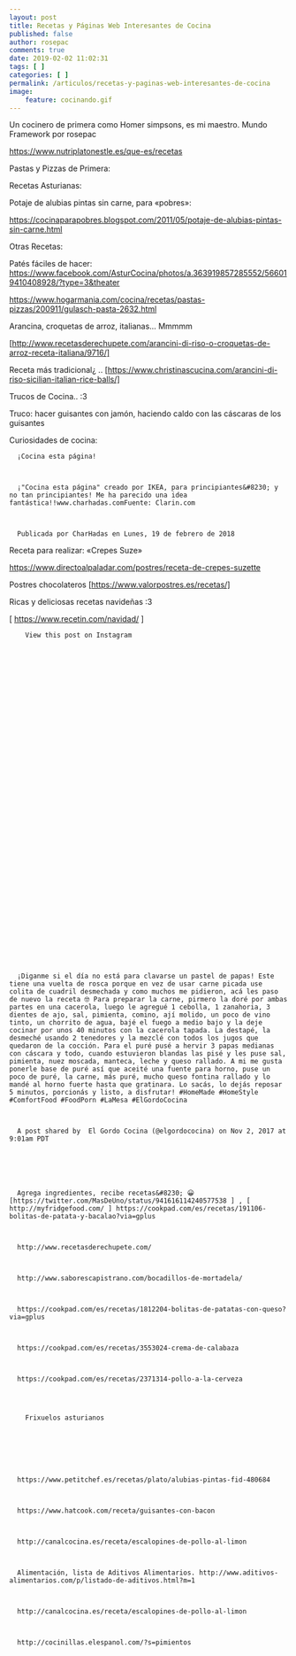 ```yaml
---
layout: post
title: Recetas y Páginas Web Interesantes de Cocina
published: false
author: rosepac
comments: true
date: 2019-02-02 11:02:31
tags: [ ]
categories: [ ]
permalink: /articulos/recetas-y-paginas-web-interesantes-de-cocina
image:
    feature: cocinando.gif
---
```

Un cocinero de primera como Homer simpsons, es mi maestro. Mundo Framework por rosepac

https://www.nutriplatonestle.es/que-es/recetas

Pastas y Pizzas de Primera:
  

  

  




Recetas Asturianas:
  
Potaje de alubias pintas sin carne, para &#171;pobres&#187;:
  
https://cocinaparapobres.blogspot.com/2011/05/potaje-de-alubias-pintas-sin-carne.html

Otras Recetas:
  
Patés fáciles de hacer: https://www.facebook.com/AsturCocina/photos/a.363919857285552/566019410408928/?type=3&theater
  
https://www.hogarmania.com/cocina/recetas/pastas-pizzas/200911/gulasch-pasta-2632.html
  


Arancina, croquetas de arroz, italianas&#8230; Mmmmm
  
[http://www.recetasderechupete.com/arancini-di-riso-o-croquetas-de-arroz-receta-italiana/9716/]
  
Receta más tradicional¿ .. [https://www.christinascucina.com/arancini-di-riso-sicilian-italian-rice-balls/]

Trucos de Cocina.. :3
  


Truco: hacer guisantes con jamón, haciendo caldo con las cáscaras de los guisantes
  


Curiosidades de cocina:







  
    
      ¡Cocina esta página!
    
    
    
      ¡"Cocina esta página" creado por IKEA, para principiantes&#8230; y no tan principiantes! Me ha parecido una idea fantástica!!www.charhadas.comFuente: Clarin.com
    
    
    
      Publicada por CharHadas en Lunes, 19 de febrero de 2018
    
  


Receta para realizar: &#171;Crepes Suze&#187;
  
https://www.directoalpaladar.com/postres/receta-de-crepes-suzette

Postres chocolateros [https://www.valorpostres.es/recetas/]

Ricas y deliciosas recetas navideñas :3
  
[ https://www.recetin.com/navidad/ ]


  
      
    
    
      
      
      
      
        
        
        
        
        
      
    
    
    
    
    
    
      
    
    
    
      
        View this post on Instagram
      
    
    
    
    
    
    
      
        
        
        
        
        
        
        
        
      
      
      
        
        
        
        
        
      
      
      
        
        
        
        
        
        
        
        
      
    
    
    
      
    
    
    
      ¡Diganme si el día no está para clavarse un pastel de papas! Este tiene una vuelta de rosca porque en vez de usar carne picada use colita de cuadril desmechada y como muchos me pidieron, acá les paso de nuevo la receta 🤓 Para preparar la carne, pirmero la doré por ambas partes en una cacerola, luego le agregué 1 cebolla, 1 zanahoria, 3 dientes de ajo, sal, pimienta, comino, ají molido, un poco de vino tinto, un chorrito de agua, bajé el fuego a medio bajo y la deje cocinar por unos 40 minutos con la cacerola tapada. La destapé, la desmeché usando 2 tenedores y la mezclé con todos los jugos que quedaron de la cocción. Para el puré pusé a hervir 3 papas medianas con cáscara y todo, cuando estuvieron blandas las pisé y les puse sal, pimienta, nuez moscada, manteca, leche y queso rallado. A mi me gusta ponerle base de puré así que aceité una fuente para horno, puse un poco de puré, la carne, más puré, mucho queso fontina rallado y lo mandé al horno fuerte hasta que gratinara. Lo sacás, lo dejás reposar 5 minutos, porcionás y listo, a disfrutar! #HomeMade #HomeStyle #ComfortFood #FoodPorn #LaMesa #ElGordoCocina
    
    
    
      A post shared by  El Gordo Cocina (@elgordococina) on Nov 2, 2017 at 9:01am PDT
      
    
    
    
    
    
      Agrega ingredientes, recibe recetas&#8230; 😀 [https://twitter.com/MasDeUno/status/941616114240577538 ] , [ http://myfridgefood.com/ ] https://cookpad.com/es/recetas/191106-bolitas-de-patata-y-bacalao?via=gplus
    
    
    
      http://www.recetasderechupete.com/
    
    
    
      http://www.saborescapistrano.com/bocadillos-de-mortadela/
    
    
    
      https://cookpad.com/es/recetas/1812204-bolitas-de-patatas-con-queso?via=gplus
    
    
    
      https://cookpad.com/es/recetas/3553024-crema-de-calabaza
    
    
    
      https://cookpad.com/es/recetas/2371314-pollo-a-la-cerveza
    
    
    
      
        Frixuelos asturianos
      
    
    
    
    
    
    
      https://www.petitchef.es/recetas/plato/alubias-pintas-fid-480684
    
    
    
      https://www.hatcook.com/receta/guisantes-con-bacon
    
    
    
      http://canalcocina.es/receta/escalopines-de-pollo-al-limon
    
    
    
      Alimentación, lista de Aditivos Alimentarios. http://www.aditivos-alimentarios.com/p/listado-de-aditivos.html?m=1
    
    
    
      http://canalcocina.es/receta/escalopines-de-pollo-al-limon
    
    
    
      http://cocinillas.elespanol.com/?s=pimientos
    